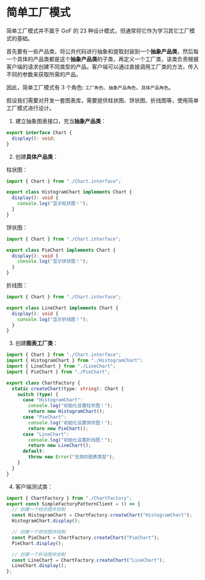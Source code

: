 # 简单工厂模式

简单工厂模式并不属于 GoF 的 23 种设计模式，但通常将它作为学习其它工厂模式的基础。

首先要有一些产品类，将公共代码进行抽象和提取封装到一个**抽象产品类**，然后每一个具体的产品类都是这个**抽象产品类**的子类，再定义一个工厂类，该类负责根据客户端的请求创建不同类型的产品。客户端可以通过直接调用工厂类的方法，传入不同的参数来获取所需的产品。

因此，简单工厂模式有 3 个角色: `工厂角色`、`抽象产品角色`、`具体产品角色`。

假设我们需要对开发一套图表库，需要提供柱状图、饼状图、折线图等，使用简单工厂模式进行设计。

1. 建立抽象图表接口，充当**抽象产品类**：

```ts
export interface Chart {
  display(): void;
}
```

2. 创建**具体产品类**：

柱状图：

```ts
import { Chart } from "./Chart.interface";

export class HistogramChart implements Chart {
  display(): void {
    console.log("显示柱状图！");
  }
}
```

饼状图：

```ts
import { Chart } from "./Chart.interface";

export class PieChart implements Chart {
  display(): void {
    console.log("显示饼状图！");
  }
}
```

折线图：

```ts
import { Chart } from "./Chart.interface";

export class LineChart implements Chart {
  display(): void {
    console.log("显示折线图！");
  }
}
```

3. 创建**图表工厂类**：

```ts
import { Chart } from "./Chart.interface";
import { HistogramChart } from "./HistogramChart";
import { LineChart } from "./LineChart";
import { PieChart } from "./PieChart";

export class ChartFactory {
  static createChart(type: string): Chart {
    switch (type) {
      case "HistogramChart":
        console.log("初始化设置柱状图！");
        return new HistogramChart();
      case "PieChart":
        console.log("初始化设置饼状图！");
        return new PieChart();
      case "LineChart":
        console.log("初始化设置折线图！");
        return new LineChart();
      default:
        throw new Error("无效的图表类型");
    }
  }
}
```

4. 客户端测试类：

```ts
import { ChartFactory } from "./ChartFactory";
export const SimpleFactoryPatternClient = () => {
  // 创建一个柱状图并绘制
  const HistogramChart = ChartFactory.createChart("HistogramChart");
  HistogramChart.display();

  // 创建一个饼状图并绘制
  const PieChart = ChartFactory.createChart("PieChart");
  PieChart.display();

  // 创建一个折线图并绘制
  const LineChart = ChartFactory.createChart("LineChart");
  LineChart.display();
};
```
